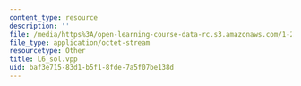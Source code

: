 ```yaml
---
content_type: resource
description: ''
file: /media/https%3A/open-learning-course-data-rc.s3.amazonaws.com/1-264j-database-internet-and-systems-integration-technologies-fall-2013/baf3e71583d1b5f18fde7a5f07be138d_L6_sol.vpp
file_type: application/octet-stream
resourcetype: Other
title: L6_sol.vpp
uid: baf3e715-83d1-b5f1-8fde-7a5f07be138d
---
```

